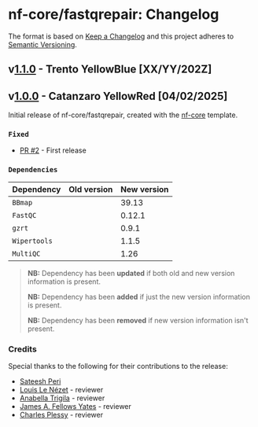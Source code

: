 # nf-core/fastqrepair: Changelog

The format is based on [Keep a Changelog](https://keepachangelog.com/en/1.0.0/)
and this project adheres to [Semantic Versioning](https://semver.org/spec/v2.0.0.html).

## v[1.1.0](https://github.com/nf-core/fastqrepair/releases/tag/1.1.0) - Trento YellowBlue [XX/YY/202Z]

<!--
Added
Fixed
Dependencies
Deprecated
-->

## v[1.0.0](https://github.com/nf-core/fastqrepair/releases/tag/1.0.0) - Catanzaro YellowRed [04/02/2025]

Initial release of nf-core/fastqrepair, created with the [nf-core](https://nf-co.re/) template.

### `Fixed`

- [PR #2](https://github.com/nf-core/fastqrepair/pull/2) - First release

### `Dependencies`

| Dependency   | Old version | New version |
| ------------ | ----------- | ----------- |
| `BBmap`      |             | 39.13       |
| `FastQC`     |             | 0.12.1      |
| `gzrt`       |             | 0.9.1       |
| `Wipertools` |             | 1.1.5       |
| `MultiQC`    |             | 1.26        |

> **NB:** Dependency has been **updated** if both old and new version information is present.
>
> **NB:** Dependency has been **added** if just the new version information is present.
>
> **NB:** Dependency has been **removed** if new version information isn't present.

### Credits

Special thanks to the following for their contributions to the release:

- [Sateesh Peri](https://github.com/sateeshperi)
- [Louis Le Nézet](https://github.com/LouisLeNezet) - reviewer
- [Anabella Trigila](https://github.com/atrigila) - reviewer
- [James A. Fellows Yates](https://github.com/jfy133) - reviewer
- [Charles Plessy](https://github.com/charles-plessy) - reviewer
